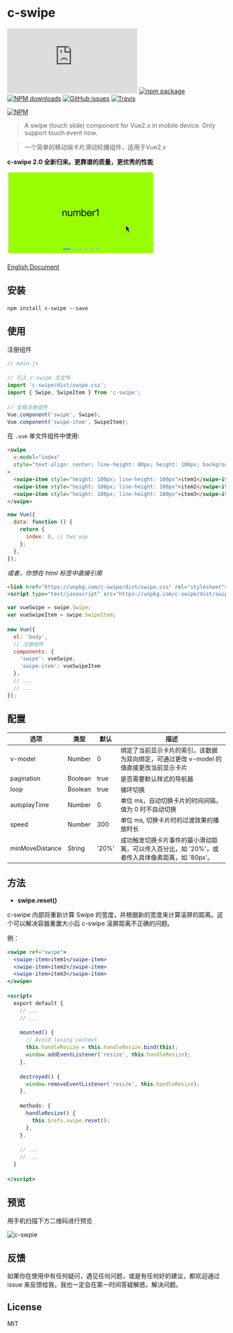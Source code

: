 # c-swipe

[![gzip](http://img.badgesize.io/https://unpkg.com/c-swipe/dist/swipe.js?compression=gzip&style=flat-square)](https://unpkg.com/c-swipe/dist/swipe.js)
[![npm package](https://img.shields.io/npm/v/c-swipe.svg?style=flat-square)](https://www.npmjs.org/package/c-swipe)
[![NPM downloads](http://img.shields.io/npm/dm/c-swipe.svg?style=flat-square)](https://npmjs.org/package/c-swipe)
[![GitHub issues](https://img.shields.io/github/issues/pspgbhu/vue-swipe-mobile.svg?style=flat-square)](https://github.com/pspgbhu/Vue2-C-Swipe-Mobile/issues)
[![Travis](https://img.shields.io/travis/pspgbhu/vue-swipe-mobile/master.svg?style=flat-square)](https://github.com/pspgbhu/vue-swipe-mobile)

[![NPM](https://nodei.co/npm/c-swipe.png)](https://nodei.co/npm/c-swipe/)

> A swipe (touch slide) component for Vue2.x in mobile device.
> Only support touch event now.

> 一个简单的移动端卡片滑动轮播组件，适用于Vue2.x

**c-swipe 2.0 全新归来。更靠谱的质量，更优秀的性能**

![c-swipe](https://raw.githubusercontent.com/pspgbhu/pspgbhu.github.io/master/assets/img/cswipe-demo.gif)

[English Document](https://github.com/pspgbhu/Vue2-C-Swipe-Mobile/blob/master/README.md)

## 安装
`npm install c-swipe --save`

## 使用

注册组件

```js
// main.js

// 引入 c-swipe 主文件
import 'c-swipe/dist/swipe.css';
import { Swipe, SwipeItem } from 'c-swipe';

// 全局注册组件
Vue.component('swipe', Swipe);
Vue.component('swipe-item', SwipeItem);
```

在 `.vue` 单文件组件中使用:

```html
<swipe
  v-model="index"
  style="text-align: center; line-height: 80px; height: 100px; background: #42b983;"
>
  <swipe-item style="height: 100px; line-height: 100px">item1</swipe-item>
  <swipe-item style="height: 100px; line-height: 100px">item2</swipe-item>
  <swipe-item style="height: 100px; line-height: 100px">item3</swipe-item>
</swipe>
```

```js
new Vue({
  data: function () {
    return {
      index: 0, // two way
    };
  },
});
```

*或者，你想在 html 标签中直接引用*
```html
<link href="https://unpkg.com/c-swipe/dist/swipe.css" rel="stylesheet"></head>
<script type="text/javascript" src="https://unpkg.com/c-swipe/dist/swipe.js"></script>
```
```js
var vueSwipe = swipe.Swipe;
var vueSwipeItem = swipe.SwipeItem;

new Vue({
  el: 'body',
  // 注册组件
  components: {
    'swipe': vueSwipe,
    'swipe-item': vueSwipeItem
  },
  // ...
  // ...
});
```

## 配置

| 选项 | 类型 | 默认  | 描述 |
| ------ | ---- | -------- | ----------- |
| v-model| Number | 0 | 绑定了当前显示卡片的索引，该数据为双向绑定，可通过更改 v-model 的值直接更改当前显示卡片 |
| pagination | Boolean | true | 是否需要默认样式的导航器 |
| loop | Boolean | true | 循环切换 |
| autoplayTime | Number | 0 | 单位 ms，自动切换卡片的时间间隔，值为 0 时不自动切换 |
| speed | Number | 300 | 单位 ms, 切换卡片时的过渡效果的播放时长
| minMoveDistance | String | '20%' | 成功触发切换卡片事件的最小滑动距离，可以传入百分比，如 '20%'，或者传入具体像素距离，如 '80px'。

## 方法

- **swipe.reset()**

c-swipe 内部将重新计算 Swipe 的宽度，并根据新的宽度来计算滚屏的距离。这个可以解决容器重置大小后 c-swipe 滚屏距离不正确的问题。

例：
```jsx
<swipe ref="swipe">
  <swipe-item>item1</swipe-item>
  <swipe-item>item2</swipe-item>
  <swipe-item>item3</swipe-item>
</swipe>

<script>
  export default {
    // ...
    // ...

    mounted() {
      // Avoid losing context
      this.handleResize = this.handleResize.bind(this);
      window.addEventListener('resize', this.handleResize);
    },

    destroyed() {
      window.removeEventListener('resize', this.handleResize);
    },

    methods: {
      handleResize() {
        this.$refs.swipe.reset();
      },
    },

    // ...
    // ...
  }

</script>
```

## 预览

用手机扫描下方二维码进行预览

![c-swpie](https://user-images.githubusercontent.com/18444796/36627765-96ab7978-1982-11e8-862d-354cee86f89b.png)

## 反馈

如果你在使用中有任何疑问，遇见任何问题，或是有任何好的建议，都欢迎通过 issue 来反馈给我，我也一定会在第一时间答疑解惑，解决问题。

## License

MIT
